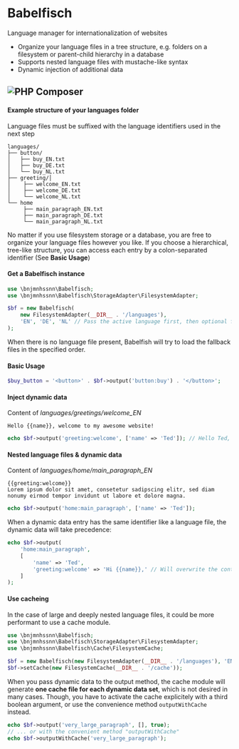 Babelfisch
==========
Language manager for internationalization of websites
* Organize your language files in a tree structure, e.g. folders on a filesystem or parent-child hierarchy in a database
* Supports nested language files with mustache-like syntax
* Dynamic injection of additional data

![PHP Composer](https://github.com/bnjmnhssnn/Babelfisch/workflows/PHP%20Composer/badge.svg)
----------
#### Example structure of your languages folder
Language files must be suffixed with the language identifiers used in the next step
```
languages/
├── button/
│   ├── buy_EN.txt
│   ├── buy_DE.txt
│   └── buy_NL.txt
├── greeting/│
│    ├── welcome_EN.txt
│    ├── welcome_DE.txt
│    └── welcome_NL.txt
└── home
     ├── main_paragraph_EN.txt
     ├── main_paragraph_DE.txt
     └── main_paragraph_NL.txt
```
No matter if you use filesystem storage or a database, you are free to organize your language files however you like. If you choose a hierarchical, tree-like structure, you can access each entry by a colon-separated identifier (See **Basic Usage**)

#### Get a Babelfisch instance
```php
use \bnjmnhssnn\Babelfisch;
use \bnjmnhssnn\Babelfisch\StorageAdapter\FilesystemAdapter;

$bf = new Babelfisch(
    new FilesystemAdapter(__DIR__ . '/languages'),
    'EN', 'DE', 'NL' // Pass the active language first, then optional fallback languages
);
```
When there is no language file present, Babelfish will try to load the fallback files in the specified order. 

#### Basic Usage
```php
$buy_button = '<button>' . $bf->output('button:buy') . '</button>';
```

#### Inject dynamic data
Content of *languages/greetings/welcome_EN*
```
Hello {{name}}, welcome to my awesome website!
```
```php
echo $bf->output('greeting:welcome', ['name' => 'Ted']); // Hello Ted, welcome to my awesome website!
```

#### Nested language files & dynamic data
Content of *languages/home/main_paragraph_EN*
```
{{greeting:welcome}}
Lorem ipsum dolor sit amet, consetetur sadipscing elitr, sed diam nonumy eirmod tempor invidunt ut labore et dolore magna.
```
```php
echo $bf->output('home:main_paragraph', ['name' => 'Ted']);
```
When a dynamic data entry has the same identifier like a language file, the dynamic data will take precedence:
```php
echo $bf->output(
    'home:main_paragraph', 
    [
        'name' => 'Ted',
        'greeting:welcome' => 'Hi {{name}},' // Will overwrite the content of languages/greeting/welcome
    ]
);
```


#### Use cacheing
In the case of large and deeply nested language files, it could be more performant to use a cache module.
```php
use \bnjmnhssnn\Babelfisch;
use \bnjmnhssnn\Babelfisch\StorageAdapter\FilesystemAdapter;
use \bnjmnhssnn\Babelfisch\Cache\FilesystemCache;

$bf = new Babelfisch(new FilesystemAdapter(__DIR__ . '/languages'), 'EN', 'DE', 'NL');
$bf->setCache(new FilesystemCache(__DIR__ . '/cache'));
```
When you pass dynamic data to the output method, the cache module will generate **one cache file for each dynamic data set**, which is not desired in many cases. Though, you have to activate the cache explicitely with a third boolean argument, or use the convenience method `outputWithCache` instead.
```php
echo $bf->output('very_large_paragraph', [], true);
// ... or with the convenient method "outputWithCache"
echo $bf->outputWithCache('very_large_paragraph');
```



